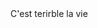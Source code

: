 <html>
<head>
<title>Title of the document</title>
</head>

<body>
C'est terirble la vie
</body>

</html>
